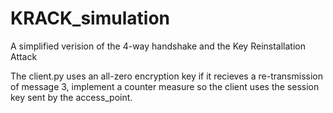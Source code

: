 # KRACK_simulation
A simplified verision of the 4-way handshake and the Key Reinstallation Attack

The client.py uses an all-zero encryption key if it recieves a re-transmission of message 3, implement a counter measure so the client uses the session key sent by the access_point.
